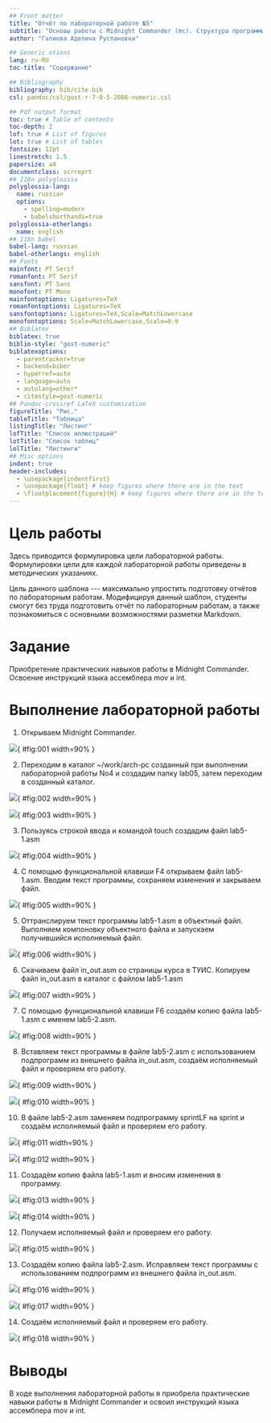 ```yaml
---
## Front matter
title: "Отчёт по лабораторной работе №5"
subtitle: "Основы работы с Midnight Commander (mc). Структура программы на языке ассемблера NASM. Системные вызовы в ОС GNU Linux"
author: "Галиева Аделина Руслановна"

## Generic otions
lang: ru-RU
toc-title: "Содержание"

## Bibliography
bibliography: bib/cite.bib
csl: pandoc/csl/gost-r-7-0-5-2008-numeric.csl

## Pdf output format
toc: true # Table of contents
toc-depth: 2
lof: true # List of figures
lot: true # List of tables
fontsize: 12pt
linestretch: 1.5
papersize: a4
documentclass: scrreprt
## I18n polyglossia
polyglossia-lang:
  name: russian
  options:
	- spelling=modern
	- babelshorthands=true
polyglossia-otherlangs:
  name: english
## I18n babel
babel-lang: russian
babel-otherlangs: english
## Fonts
mainfont: PT Serif
romanfont: PT Serif
sansfont: PT Sans
monofont: PT Mono
mainfontoptions: Ligatures=TeX
romanfontoptions: Ligatures=TeX
sansfontoptions: Ligatures=TeX,Scale=MatchLowercase
monofontoptions: Scale=MatchLowercase,Scale=0.9
## Biblatex
biblatex: true
biblio-style: "gost-numeric"
biblatexoptions:
  - parentracker=true
  - backend=biber
  - hyperref=auto
  - language=auto
  - autolang=other*
  - citestyle=gost-numeric
## Pandoc-crossref LaTeX customization
figureTitle: "Рис."
tableTitle: "Таблица"
listingTitle: "Листинг"
lofTitle: "Список иллюстраций"
lotTitle: "Список таблиц"
lolTitle: "Листинги"
## Misc options
indent: true
header-includes:
  - \usepackage{indentfirst}
  - \usepackage{float} # keep figures where there are in the text
  - \floatplacement{figure}{H} # keep figures where there are in the text
---
```


# Цель работы

Здесь приводится формулировка цели лабораторной работы. Формулировки
цели для каждой лабораторной работы приведены в методических
указаниях.

Цель данного шаблона --- максимально упростить подготовку отчётов по
лабораторным работам.  Модифицируя данный шаблон, студенты смогут без
труда подготовить отчёт по лабораторным работам, а также познакомиться
с основными возможностями разметки Markdown.

# Задание


Приобретение практических навыков работы в Midnight Commander. Освоение
инструкций языка ассемблера mov и int.


# Выполнение лабораторной работы


1. Открываем Midnight Commander.


![](image/1.png){ #fig:001 width=90% }


2. Переходим в каталог ~/work/arch-pc созданный при выполнении лабораторной работы No4 и создадим папку lab05, затем переходим в созданный каталог.


![](image/2.png){ #fig:002 width=90% }

![](image/3.png){ #fig:003 width=90% }


3. Пользуясь строкой ввода и командой touch создадим файл lab5-1.asm


![](image/4.png){ #fig:004 width=90% }


4. С помощью функциональной клавиши F4 открываем файл lab5-1.asm. Вводим текст программы, сохраняем изменения и закрываем файл.


![](image/5.png){ #fig:005 width=90% }


5. Оттранслируем текст программы lab5-1.asm в объектный файл. Выполняем компоновку объектного файла и запускаем получившийся исполняемый файл.


![](image/6.png){ #fig:006 width=90% }


6. Скачиваем файл in_out.asm со страницы курса в ТУИС. Копируем файл in_out.asm в каталог с файлом lab5-1.asm


![](image/7.png){ #fig:007 width=90% }


7. С помощью функциональной клавиши F6 создаём копию файла lab5-1.asm с именем lab5-2.asm.


![](image/8.png){ #fig:008 width=90% }


8. Вставляем текст программы в файле lab5-2.asm с использованием подпрограмм из внешнего файла in_out.asm, cоздаём исполняемый файл и проверяем его работу.


![](image/9.png){ #fig:009 width=90% }

![](image/10.png){ #fig:010 width=90% }


10.  В файле lab5-2.asm заменяем подпрограмму sprintLF на sprint и создаём исполняемый файл и проверяем его работу.


![](image/11.png){ #fig:011 width=90% }

![](image/12.png){ #fig:012 width=90% }


11. Создадём копию файла lab5-1.asm и вносим изменения в программу.


![](image/13.png){ #fig:013 width=90% }

![](image/14.png){ #fig:014 width=90% }


12. Получаем исполняемый файл и проверяем его работу.


![](image/15.png){ #fig:015 width=90% }


13.  Создадём копию файла lab5-2.asm. Исправляем текст программы с использованием подпрограмм из внешнего файла in_out.asm.


![](image/16.png){ #fig:016 width=90% }

![](image/17.png){ #fig:017 width=90% }


14. Создаём исполняемый файл и проверяем его работу. 


![](image/18.png){ #fig:018 width=90% }



# Выводы

В ходе выполнения лабораторной работы я приобрела практические навыки работы в Midnight Commander и освоил инструкций языка ассемблера mov и int.


